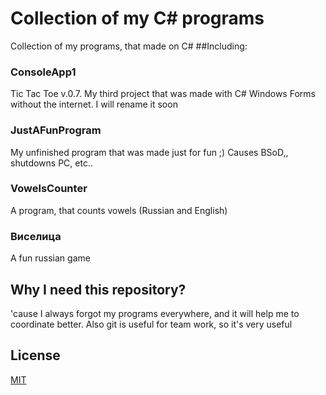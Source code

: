 # Collection of my C# programs
Collection of my programs, that made on C#
##Including:
### ConsoleApp1
Tic Tac Toe v.0.7. 
My third project that was made with C# Windows Forms without the internet.
I will rename it soon
### JustAFunProgram 
My unfinished program that was made just for fun ;) Causes BSoD,, shutdowns PC, etc..
### VowelsCounter 
A program, that counts vowels (Russian and English)
### Виселица 
A fun russian game
## Why I need this repository?
'cause I always forgot my programs everywhere, and it will help me to coordinate better.
Also git is useful for team work, so it's very useful

## License
[MIT](https://choosealicense.com/licenses/mit/)
